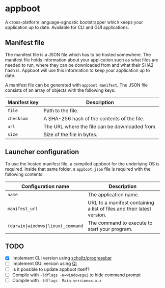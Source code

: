 # appboot

A cross-platform language-agnostic bootstrapper which keeps your application up to date. Available for CLI and GUI applications.

## Manifest file
The manifest file is a JSON file which has to be hosted somewhere. The manifest file holds information about your application such as what files are needed to run, where they can be downloaded from and what their SHA2 hash is. Appboot will use this information to keep your application up to date.

A manifest file can be generated with `appboot manifest`. The JSON file consists of an array of objects with the following keys:

| Manifest key | Description |
| --- | --- |
| `file` | Path to the file. |
| `checksum` | A SHA-256 hash of the contents of the file. |
| `url` | The URL where the file can be downloaded from. |
| `size` | Size of the file in bytes. |

## Launcher configuration
To use the hosted manifest file, a compiled appboot for the underlying OS is required. Inside that same folder, a `appboot.json` file is required with the following contents:

| Configuration name | Description |
| --- | --- |
| `name` | The application name. |
| `manifest_url` | URL to a manifest containing a list of files and their latest version. |
| `(darwin\|windows\|linux)_command` | The command to execute to start your program. |

## TODO

- [X] Implement CLI version using [schollz/progressbar](https://github.com/schollz/progressbar)
- [ ] Implement GUI version using [Qt](https://github.com/therecipe/qt)
- [ ] Is it possible to update appboot itself?
- [ ] Compile with `-ldflags -H=windowsgui` to hide command prompt
- [ ] Compile with `-ldflags -Main.version=x.x.x`
